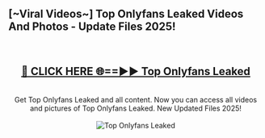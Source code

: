 <h2>[~Viral Videos~] Top Onlyfans Leaked Videos And Photos - Update Files 2025!</h2>
<br>
<div align="center">
<h2><a href="https://top-ai-tools.click/QrbHav" rel="nofollow">🔴 CLICK HERE 🌐==►► Top Onlyfans Leaked</a></h2>
<br>
Get Top Onlyfans Leaked and all content. Now you can access all videos and pictures of Top Onlyfans Leaked. New Updated Files 2025!
<br>
<br>
<a href="https://top-ai-tools.click/QrbHav" rel="nofollow" data-target="animated-image.originalLink"><img src="https://i.ibb.co.com/WyWwxjT/player-gif2.gif" alt="Top Onlyfans Leaked" style="max-width: 100%; display: inline-block;" data-target="animated-image.originalImage"></a>
</div>
<br>